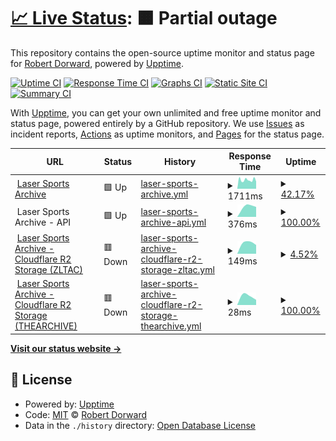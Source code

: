 # [📈 Live Status](https://status.tr1cky.au): <!--live status--> **🟧 Partial outage**

This repository contains the open-source uptime monitor and status page for [Robert Dorward](https://tr1cky.au), powered by [Upptime](https://github.com/upptime/upptime).

[![Uptime CI](https://github.com/dorwardtech/status/workflows/Uptime%20CI/badge.svg)](https://github.com/dorwardtech/status/actions?query=workflow%3A%22Uptime+CI%22)
[![Response Time CI](https://github.com/dorwardtech/status/workflows/Response%20Time%20CI/badge.svg)](https://github.com/dorwardtech/status/actions?query=workflow%3A%22Response+Time+CI%22)
[![Graphs CI](https://github.com/dorwardtech/status/workflows/Graphs%20CI/badge.svg)](https://github.com/dorwardtech/status/actions?query=workflow%3A%22Graphs+CI%22)
[![Static Site CI](https://github.com/dorwardtech/status/workflows/Static%20Site%20CI/badge.svg)](https://github.com/dorwardtech/status/actions?query=workflow%3A%22Static+Site+CI%22)
[![Summary CI](https://github.com/dorwardtech/status/workflows/Summary%20CI/badge.svg)](https://github.com/dorwardtech/status/actions?query=workflow%3A%22Summary+CI%22)

With [Upptime](https://upptime.js.org), you can get your own unlimited and free uptime monitor and status page, powered entirely by a GitHub repository. We use [Issues](https://github.com/dorwardtech/status/issues) as incident reports, [Actions](https://github.com/dorwardtech/status/actions) as uptime monitors, and [Pages](https://status.tr1cky.au) for the status page.

<!--start: status pages-->
<!-- This summary is generated by Upptime (https://github.com/upptime/upptime) -->
<!-- Do not edit this manually, your changes will be overwritten -->
<!-- prettier-ignore -->
| URL | Status | History | Response Time | Uptime |
| --- | ------ | ------- | ------------- | ------ |
| <img alt="" src="https://icons.duckduckgo.com/ip3/archive.lasersports.au.ico" height="13"> [Laser Sports Archive](https://archive.lasersports.au) | 🟩 Up | [laser-sports-archive.yml](https://github.com/DorwardTech/status/commits/HEAD/history/laser-sports-archive.yml) | <details><summary><img alt="Response time graph" src="./graphs/laser-sports-archive/response-time-week.png" height="20"> 1711ms</summary><br><a href="https://status.tr1cky.au/history/laser-sports-archive"><img alt="Response time 1711" src="https://img.shields.io/endpoint?url=https%3A%2F%2Fraw.githubusercontent.com%2FDorwardTech%2Fstatus%2FHEAD%2Fapi%2Flaser-sports-archive%2Fresponse-time.json"></a><br><a href="https://status.tr1cky.au/history/laser-sports-archive"><img alt="24-hour response time 1656" src="https://img.shields.io/endpoint?url=https%3A%2F%2Fraw.githubusercontent.com%2FDorwardTech%2Fstatus%2FHEAD%2Fapi%2Flaser-sports-archive%2Fresponse-time-day.json"></a><br><a href="https://status.tr1cky.au/history/laser-sports-archive"><img alt="7-day response time 1711" src="https://img.shields.io/endpoint?url=https%3A%2F%2Fraw.githubusercontent.com%2FDorwardTech%2Fstatus%2FHEAD%2Fapi%2Flaser-sports-archive%2Fresponse-time-week.json"></a><br><a href="https://status.tr1cky.au/history/laser-sports-archive"><img alt="30-day response time 1711" src="https://img.shields.io/endpoint?url=https%3A%2F%2Fraw.githubusercontent.com%2FDorwardTech%2Fstatus%2FHEAD%2Fapi%2Flaser-sports-archive%2Fresponse-time-month.json"></a><br><a href="https://status.tr1cky.au/history/laser-sports-archive"><img alt="1-year response time 1711" src="https://img.shields.io/endpoint?url=https%3A%2F%2Fraw.githubusercontent.com%2FDorwardTech%2Fstatus%2FHEAD%2Fapi%2Flaser-sports-archive%2Fresponse-time-year.json"></a></details> | <details><summary><a href="https://status.tr1cky.au/history/laser-sports-archive">42.17%</a></summary><a href="https://status.tr1cky.au/history/laser-sports-archive"><img alt="All-time uptime 42.17%" src="https://img.shields.io/endpoint?url=https%3A%2F%2Fraw.githubusercontent.com%2FDorwardTech%2Fstatus%2FHEAD%2Fapi%2Flaser-sports-archive%2Fuptime.json"></a><br><a href="https://status.tr1cky.au/history/laser-sports-archive"><img alt="24-hour uptime 92.00%" src="https://img.shields.io/endpoint?url=https%3A%2F%2Fraw.githubusercontent.com%2FDorwardTech%2Fstatus%2FHEAD%2Fapi%2Flaser-sports-archive%2Fuptime-day.json"></a><br><a href="https://status.tr1cky.au/history/laser-sports-archive"><img alt="7-day uptime 42.17%" src="https://img.shields.io/endpoint?url=https%3A%2F%2Fraw.githubusercontent.com%2FDorwardTech%2Fstatus%2FHEAD%2Fapi%2Flaser-sports-archive%2Fuptime-week.json"></a><br><a href="https://status.tr1cky.au/history/laser-sports-archive"><img alt="30-day uptime 42.17%" src="https://img.shields.io/endpoint?url=https%3A%2F%2Fraw.githubusercontent.com%2FDorwardTech%2Fstatus%2FHEAD%2Fapi%2Flaser-sports-archive%2Fuptime-month.json"></a><br><a href="https://status.tr1cky.au/history/laser-sports-archive"><img alt="1-year uptime 42.17%" src="https://img.shields.io/endpoint?url=https%3A%2F%2Fraw.githubusercontent.com%2FDorwardTech%2Fstatus%2FHEAD%2Fapi%2Flaser-sports-archive%2Fuptime-year.json"></a></details>
| <img alt="" src="https://icons.duckduckgo.com/ip3/archive.lasersports.au.ico" height="13"> Laser Sports Archive - API | 🟩 Up | [laser-sports-archive-api.yml](https://github.com/DorwardTech/status/commits/HEAD/history/laser-sports-archive-api.yml) | <details><summary><img alt="Response time graph" src="./graphs/laser-sports-archive-api/response-time-week.png" height="20"> 376ms</summary><br><a href="https://status.tr1cky.au/history/laser-sports-archive-api"><img alt="Response time 376" src="https://img.shields.io/endpoint?url=https%3A%2F%2Fraw.githubusercontent.com%2FDorwardTech%2Fstatus%2FHEAD%2Fapi%2Flaser-sports-archive-api%2Fresponse-time.json"></a><br><a href="https://status.tr1cky.au/history/laser-sports-archive-api"><img alt="24-hour response time 376" src="https://img.shields.io/endpoint?url=https%3A%2F%2Fraw.githubusercontent.com%2FDorwardTech%2Fstatus%2FHEAD%2Fapi%2Flaser-sports-archive-api%2Fresponse-time-day.json"></a><br><a href="https://status.tr1cky.au/history/laser-sports-archive-api"><img alt="7-day response time 376" src="https://img.shields.io/endpoint?url=https%3A%2F%2Fraw.githubusercontent.com%2FDorwardTech%2Fstatus%2FHEAD%2Fapi%2Flaser-sports-archive-api%2Fresponse-time-week.json"></a><br><a href="https://status.tr1cky.au/history/laser-sports-archive-api"><img alt="30-day response time 376" src="https://img.shields.io/endpoint?url=https%3A%2F%2Fraw.githubusercontent.com%2FDorwardTech%2Fstatus%2FHEAD%2Fapi%2Flaser-sports-archive-api%2Fresponse-time-month.json"></a><br><a href="https://status.tr1cky.au/history/laser-sports-archive-api"><img alt="1-year response time 376" src="https://img.shields.io/endpoint?url=https%3A%2F%2Fraw.githubusercontent.com%2FDorwardTech%2Fstatus%2FHEAD%2Fapi%2Flaser-sports-archive-api%2Fresponse-time-year.json"></a></details> | <details><summary><a href="https://status.tr1cky.au/history/laser-sports-archive-api">100.00%</a></summary><a href="https://status.tr1cky.au/history/laser-sports-archive-api"><img alt="All-time uptime 100.00%" src="https://img.shields.io/endpoint?url=https%3A%2F%2Fraw.githubusercontent.com%2FDorwardTech%2Fstatus%2FHEAD%2Fapi%2Flaser-sports-archive-api%2Fuptime.json"></a><br><a href="https://status.tr1cky.au/history/laser-sports-archive-api"><img alt="24-hour uptime 100.00%" src="https://img.shields.io/endpoint?url=https%3A%2F%2Fraw.githubusercontent.com%2FDorwardTech%2Fstatus%2FHEAD%2Fapi%2Flaser-sports-archive-api%2Fuptime-day.json"></a><br><a href="https://status.tr1cky.au/history/laser-sports-archive-api"><img alt="7-day uptime 100.00%" src="https://img.shields.io/endpoint?url=https%3A%2F%2Fraw.githubusercontent.com%2FDorwardTech%2Fstatus%2FHEAD%2Fapi%2Flaser-sports-archive-api%2Fuptime-week.json"></a><br><a href="https://status.tr1cky.au/history/laser-sports-archive-api"><img alt="30-day uptime 100.00%" src="https://img.shields.io/endpoint?url=https%3A%2F%2Fraw.githubusercontent.com%2FDorwardTech%2Fstatus%2FHEAD%2Fapi%2Flaser-sports-archive-api%2Fuptime-month.json"></a><br><a href="https://status.tr1cky.au/history/laser-sports-archive-api"><img alt="1-year uptime 100.00%" src="https://img.shields.io/endpoint?url=https%3A%2F%2Fraw.githubusercontent.com%2FDorwardTech%2Fstatus%2FHEAD%2Fapi%2Flaser-sports-archive-api%2Fuptime-year.json"></a></details>
| <img alt="" src="https://icons.duckduckgo.com/ip3/8da8270d73b1b88638c9051fb8c8da2d.r2.cloudflarestorage.com.ico" height="13"> [Laser Sports Archive - Cloudflare R2 Storage (ZLTAC)](https://8da8270d73b1b88638c9051fb8c8da2d.r2.cloudflarestorage.com/zltac) | 🟥 Down | [laser-sports-archive-cloudflare-r2-storage-zltac.yml](https://github.com/DorwardTech/status/commits/HEAD/history/laser-sports-archive-cloudflare-r2-storage-zltac.yml) | <details><summary><img alt="Response time graph" src="./graphs/laser-sports-archive-cloudflare-r2-storage-zltac/response-time-week.png" height="20"> 149ms</summary><br><a href="https://status.tr1cky.au/history/laser-sports-archive-cloudflare-r2-storage-zltac"><img alt="Response time 149" src="https://img.shields.io/endpoint?url=https%3A%2F%2Fraw.githubusercontent.com%2FDorwardTech%2Fstatus%2FHEAD%2Fapi%2Flaser-sports-archive-cloudflare-r2-storage-zltac%2Fresponse-time.json"></a><br><a href="https://status.tr1cky.au/history/laser-sports-archive-cloudflare-r2-storage-zltac"><img alt="24-hour response time 149" src="https://img.shields.io/endpoint?url=https%3A%2F%2Fraw.githubusercontent.com%2FDorwardTech%2Fstatus%2FHEAD%2Fapi%2Flaser-sports-archive-cloudflare-r2-storage-zltac%2Fresponse-time-day.json"></a><br><a href="https://status.tr1cky.au/history/laser-sports-archive-cloudflare-r2-storage-zltac"><img alt="7-day response time 149" src="https://img.shields.io/endpoint?url=https%3A%2F%2Fraw.githubusercontent.com%2FDorwardTech%2Fstatus%2FHEAD%2Fapi%2Flaser-sports-archive-cloudflare-r2-storage-zltac%2Fresponse-time-week.json"></a><br><a href="https://status.tr1cky.au/history/laser-sports-archive-cloudflare-r2-storage-zltac"><img alt="30-day response time 149" src="https://img.shields.io/endpoint?url=https%3A%2F%2Fraw.githubusercontent.com%2FDorwardTech%2Fstatus%2FHEAD%2Fapi%2Flaser-sports-archive-cloudflare-r2-storage-zltac%2Fresponse-time-month.json"></a><br><a href="https://status.tr1cky.au/history/laser-sports-archive-cloudflare-r2-storage-zltac"><img alt="1-year response time 149" src="https://img.shields.io/endpoint?url=https%3A%2F%2Fraw.githubusercontent.com%2FDorwardTech%2Fstatus%2FHEAD%2Fapi%2Flaser-sports-archive-cloudflare-r2-storage-zltac%2Fresponse-time-year.json"></a></details> | <details><summary><a href="https://status.tr1cky.au/history/laser-sports-archive-cloudflare-r2-storage-zltac">4.52%</a></summary><a href="https://status.tr1cky.au/history/laser-sports-archive-cloudflare-r2-storage-zltac"><img alt="All-time uptime 4.52%" src="https://img.shields.io/endpoint?url=https%3A%2F%2Fraw.githubusercontent.com%2FDorwardTech%2Fstatus%2FHEAD%2Fapi%2Flaser-sports-archive-cloudflare-r2-storage-zltac%2Fuptime.json"></a><br><a href="https://status.tr1cky.au/history/laser-sports-archive-cloudflare-r2-storage-zltac"><img alt="24-hour uptime 4.52%" src="https://img.shields.io/endpoint?url=https%3A%2F%2Fraw.githubusercontent.com%2FDorwardTech%2Fstatus%2FHEAD%2Fapi%2Flaser-sports-archive-cloudflare-r2-storage-zltac%2Fuptime-day.json"></a><br><a href="https://status.tr1cky.au/history/laser-sports-archive-cloudflare-r2-storage-zltac"><img alt="7-day uptime 4.52%" src="https://img.shields.io/endpoint?url=https%3A%2F%2Fraw.githubusercontent.com%2FDorwardTech%2Fstatus%2FHEAD%2Fapi%2Flaser-sports-archive-cloudflare-r2-storage-zltac%2Fuptime-week.json"></a><br><a href="https://status.tr1cky.au/history/laser-sports-archive-cloudflare-r2-storage-zltac"><img alt="30-day uptime 4.52%" src="https://img.shields.io/endpoint?url=https%3A%2F%2Fraw.githubusercontent.com%2FDorwardTech%2Fstatus%2FHEAD%2Fapi%2Flaser-sports-archive-cloudflare-r2-storage-zltac%2Fuptime-month.json"></a><br><a href="https://status.tr1cky.au/history/laser-sports-archive-cloudflare-r2-storage-zltac"><img alt="1-year uptime 4.52%" src="https://img.shields.io/endpoint?url=https%3A%2F%2Fraw.githubusercontent.com%2FDorwardTech%2Fstatus%2FHEAD%2Fapi%2Flaser-sports-archive-cloudflare-r2-storage-zltac%2Fuptime-year.json"></a></details>
| <img alt="" src="https://icons.duckduckgo.com/ip3/8da8270d73b1b88638c9051fb8c8da2d.r2.cloudflarestorage.com.ico" height="13"> [Laser Sports Archive - Cloudflare R2 Storage (THEARCHIVE)](https://8da8270d73b1b88638c9051fb8c8da2d.r2.cloudflarestorage.com/thearchive) | 🟥 Down | [laser-sports-archive-cloudflare-r2-storage-thearchive.yml](https://github.com/DorwardTech/status/commits/HEAD/history/laser-sports-archive-cloudflare-r2-storage-thearchive.yml) | <details><summary><img alt="Response time graph" src="./graphs/laser-sports-archive-cloudflare-r2-storage-thearchive/response-time-week.png" height="20"> 28ms</summary><br><a href="https://status.tr1cky.au/history/laser-sports-archive-cloudflare-r2-storage-thearchive"><img alt="Response time 28" src="https://img.shields.io/endpoint?url=https%3A%2F%2Fraw.githubusercontent.com%2FDorwardTech%2Fstatus%2FHEAD%2Fapi%2Flaser-sports-archive-cloudflare-r2-storage-thearchive%2Fresponse-time.json"></a><br><a href="https://status.tr1cky.au/history/laser-sports-archive-cloudflare-r2-storage-thearchive"><img alt="24-hour response time 28" src="https://img.shields.io/endpoint?url=https%3A%2F%2Fraw.githubusercontent.com%2FDorwardTech%2Fstatus%2FHEAD%2Fapi%2Flaser-sports-archive-cloudflare-r2-storage-thearchive%2Fresponse-time-day.json"></a><br><a href="https://status.tr1cky.au/history/laser-sports-archive-cloudflare-r2-storage-thearchive"><img alt="7-day response time 28" src="https://img.shields.io/endpoint?url=https%3A%2F%2Fraw.githubusercontent.com%2FDorwardTech%2Fstatus%2FHEAD%2Fapi%2Flaser-sports-archive-cloudflare-r2-storage-thearchive%2Fresponse-time-week.json"></a><br><a href="https://status.tr1cky.au/history/laser-sports-archive-cloudflare-r2-storage-thearchive"><img alt="30-day response time 28" src="https://img.shields.io/endpoint?url=https%3A%2F%2Fraw.githubusercontent.com%2FDorwardTech%2Fstatus%2FHEAD%2Fapi%2Flaser-sports-archive-cloudflare-r2-storage-thearchive%2Fresponse-time-month.json"></a><br><a href="https://status.tr1cky.au/history/laser-sports-archive-cloudflare-r2-storage-thearchive"><img alt="1-year response time 28" src="https://img.shields.io/endpoint?url=https%3A%2F%2Fraw.githubusercontent.com%2FDorwardTech%2Fstatus%2FHEAD%2Fapi%2Flaser-sports-archive-cloudflare-r2-storage-thearchive%2Fresponse-time-year.json"></a></details> | <details><summary><a href="https://status.tr1cky.au/history/laser-sports-archive-cloudflare-r2-storage-thearchive">100.00%</a></summary><a href="https://status.tr1cky.au/history/laser-sports-archive-cloudflare-r2-storage-thearchive"><img alt="All-time uptime 100.00%" src="https://img.shields.io/endpoint?url=https%3A%2F%2Fraw.githubusercontent.com%2FDorwardTech%2Fstatus%2FHEAD%2Fapi%2Flaser-sports-archive-cloudflare-r2-storage-thearchive%2Fuptime.json"></a><br><a href="https://status.tr1cky.au/history/laser-sports-archive-cloudflare-r2-storage-thearchive"><img alt="24-hour uptime 100.00%" src="https://img.shields.io/endpoint?url=https%3A%2F%2Fraw.githubusercontent.com%2FDorwardTech%2Fstatus%2FHEAD%2Fapi%2Flaser-sports-archive-cloudflare-r2-storage-thearchive%2Fuptime-day.json"></a><br><a href="https://status.tr1cky.au/history/laser-sports-archive-cloudflare-r2-storage-thearchive"><img alt="7-day uptime 100.00%" src="https://img.shields.io/endpoint?url=https%3A%2F%2Fraw.githubusercontent.com%2FDorwardTech%2Fstatus%2FHEAD%2Fapi%2Flaser-sports-archive-cloudflare-r2-storage-thearchive%2Fuptime-week.json"></a><br><a href="https://status.tr1cky.au/history/laser-sports-archive-cloudflare-r2-storage-thearchive"><img alt="30-day uptime 100.00%" src="https://img.shields.io/endpoint?url=https%3A%2F%2Fraw.githubusercontent.com%2FDorwardTech%2Fstatus%2FHEAD%2Fapi%2Flaser-sports-archive-cloudflare-r2-storage-thearchive%2Fuptime-month.json"></a><br><a href="https://status.tr1cky.au/history/laser-sports-archive-cloudflare-r2-storage-thearchive"><img alt="1-year uptime 100.00%" src="https://img.shields.io/endpoint?url=https%3A%2F%2Fraw.githubusercontent.com%2FDorwardTech%2Fstatus%2FHEAD%2Fapi%2Flaser-sports-archive-cloudflare-r2-storage-thearchive%2Fuptime-year.json"></a></details>

<!--end: status pages-->

[**Visit our status website →**](https://status.tr1cky.au)

## 📄 License

- Powered by: [Upptime](https://github.com/upptime/upptime)
- Code: [MIT](./LICENSE) © [Robert Dorward](https://tr1cky.au)
- Data in the `./history` directory: [Open Database License](https://opendatacommons.org/licenses/odbl/1-0/)
